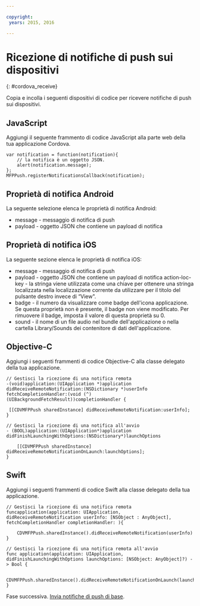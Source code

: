 ```yaml
---

copyright:
 years: 2015, 2016

---
```


# Ricezione di notifiche di push sui dispositivi
{: #cordova_receive}

Copia e incolla i seguenti dispositivi di codice per ricevere notifiche di push sui dispositivi.

## JavaScript

Aggiungi il seguente frammento di codice JavaScript alla parte web della tua applicazione Cordova.


```
var notification = function(notification){
    // la notifica è un oggetto JSON.
    alert(notification.message);
};
MFPPush.registerNotificationsCallback(notification);
```

## Proprietà di notifica Android

La seguente selezione elenca le proprietà di notifica Android:

* message - messaggio di notifica di push
* payload - oggetto JSON che contiene un payload di notifica


## Proprietà di notifica iOS

La seguente sezione elenca le proprietà di notifica iOS:

* message - messaggio di notifica di push
* payload - oggetto JSON che contiene un payload di notifica
action-loc-key - la stringa viene utilizzata come una chiave per ottenere una stringa localizzata nella localizzazione corrente da utilizzare per il titolo del pulsante destro invece di “View".
* badge - il numero da visualizzare come badge dell'icona applicazione. Se questa proprietà
                            non è presente, il badge non viene modificato. Per rimuovere il badge, imposta
                            il valore di questa proprietà su 0.
* sound - il nome di un file audio nel bundle dell'applicazione o nella cartella
                            Library/Sounds dei contenitore di dati dell'applicazione.

## Objective-C

Aggiungi i seguenti frammenti di codice Objective-C alla classe delegato della tua applicazione.

```
// Gestisci la ricezione di una notifica remota
-(void)application:(UIApplication *)application didReceiveRemoteNotification:(NSDictionary *)userInfo fetchCompletionHandler:(void (^)(UIBackgroundFetchResult))completionHandler {

 [[CDVMFPPush sharedInstance] didReceiveRemoteNotification:userInfo];
}
```

```
// Gestisci la ricezione di una notifica all'avvio
- (BOOL)application:(UIApplication*)application didFinishLaunchingWithOptions:(NSDictionary*)launchOptions

    [[CDVMFPPush sharedInstance] didReceiveRemoteNotificationOnLaunch:launchOptions];
}
```

## Swift

Aggiungi i seguenti frammenti di codice Swift alla classe delegato della tua applicazione.

```
// Gestisci la ricezione di una notifica remota
funcapplication(application: UIApplication, didReceiveRemoteNotification userInfo: [NSObject : AnyObject], fetchCompletionHandler completionHandler: ){

    CDVMFPPush.sharedInstance().didReceiveRemoteNotification(userInfo)
}
```

```
// Gestisci la ricezione di una notifica remota all'avvio
func application(application: UIApplication, didFinishLaunchingWithOptions launchOptions: [NSObject: AnyObject]?) -> Bool {

    CDVMFPPush.sharedInstance().didReceiveRemoteNotificationOnLaunch(launchOptions)
}

```
Fase successiva. [Invia notifiche di push di base](t_send_push_notifications.html).
